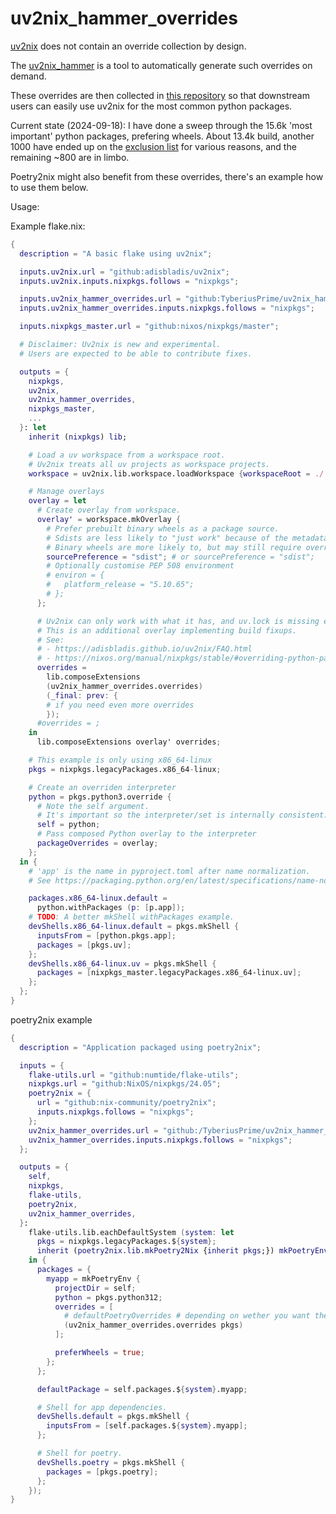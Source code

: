 # uv2nix_hammer_overrides


[uv2nix](https://github.com/adisbladis/uv2nix) does not contain an override collection by design.

The [uv2nix_hammer](https://github.com/TyberiusPrime/uv2nix_hammer) is a tool to automatically generate such overrides
on demand.

These overrides are then collected in [this repository](https://github.com/TyberiusPrime/uv2nix_hammer_overrides) so that downstream users can easily use uv2nix for the most
common python packages.

Current state (2024-09-18): I have done a sweep through the 15.6k 'most important' python packages, prefering wheels. About 13.4k build, another 1000 have ended up on the [exclusion list](https://github.com/TyberiusPrime/uv2nix_hammer_overrides/blob/main/todo/excluded.toml) for various reasons, and the remaining ~800 are in limbo.


Poetry2nix might also benefit from these overrides, there's an example how to use them below.

Usage:

Example flake.nix:

```nix
{
  description = "A basic flake using uv2nix";

  inputs.uv2nix.url = "github:adisbladis/uv2nix";
  inputs.uv2nix.inputs.nixpkgs.follows = "nixpkgs";

  inputs.uv2nix_hammer_overrides.url = "github:TyberiusPrime/uv2nix_hammer";
  inputs.uv2nix_hammer_overrides.inputs.nixpkgs.follows = "nixpkgs";

  inputs.nixpkgs_master.url = "github:nixos/nixpkgs/master";

  # Disclaimer: Uv2nix is new and experimental.
  # Users are expected to be able to contribute fixes.

  outputs = {
    nixpkgs,
    uv2nix,
    uv2nix_hammer_overrides,
    nixpkgs_master,
    ...
  }: let
    inherit (nixpkgs) lib;

    # Load a uv workspace from a workspace root.
    # Uv2nix treats all uv projects as workspace projects.
    workspace = uv2nix.lib.workspace.loadWorkspace {workspaceRoot = ./.;};

    # Manage overlays
    overlay = let
      # Create overlay from workspace.
      overlay' = workspace.mkOverlay {
        # Prefer prebuilt binary wheels as a package source.
        # Sdists are less likely to "just work" because of the metadata missing from uv.lock.
        # Binary wheels are more likely to, but may still require overrides for library dependencies.
        sourcePreference = "sdist"; # or sourcePreference = "sdist";
        # Optionally customise PEP 508 environment
        # environ = {
        #   platform_release = "5.10.65";
        # };
      };

      # Uv2nix can only work with what it has, and uv.lock is missing essential metadata to perform some builds.
      # This is an additional overlay implementing build fixups.
      # See:
      # - https://adisbladis.github.io/uv2nix/FAQ.html
      # - https://nixos.org/manual/nixpkgs/stable/#overriding-python-packages
      overrides =
        lib.composeExtensions
        (uv2nix_hammer_overrides.overrides)
        (_final: prev: {
        # if you need even more overrides
        });
      #overrides = ;
    in
      lib.composeExtensions overlay' overrides;

    # This example is only using x86_64-linux
    pkgs = nixpkgs.legacyPackages.x86_64-linux;

    # Create an overriden interpreter
    python = pkgs.python3.override {
      # Note the self argument.
      # It's important so the interpreter/set is internally consistent.
      self = python;
      # Pass composed Python overlay to the interpreter
      packageOverrides = overlay;
    };
  in {
    # 'app' is the name in pyproject.toml after name normalization.
    # See https://packaging.python.org/en/latest/specifications/name-normalization/#normalization

    packages.x86_64-linux.default =
      python.withPackages (p: [p.app]);
    # TODO: A better mkShell withPackages example.
    devShells.x86_64-linux.default = pkgs.mkShell {
      inputsFrom = [python.pkgs.app];
      packages = [pkgs.uv];
    };
    devShells.x86_64-linux.uv = pkgs.mkShell {
      packages = [nixpkgs_master.legacyPackages.x86_64-linux.uv];
    };
  };
}
```


poetry2nix example
```nix
{
  description = "Application packaged using poetry2nix";

  inputs = {
    flake-utils.url = "github:numtide/flake-utils";
    nixpkgs.url = "github:NixOS/nixpkgs/24.05";
    poetry2nix = {
      url = "github:nix-community/poetry2nix";
      inputs.nixpkgs.follows = "nixpkgs";
    };
    uv2nix_hammer_overrides.url = "github:/TyberiusPrime/uv2nix_hammer_overrides";
    uv2nix_hammer_overrides.inputs.nixpkgs.follows = "nixpkgs";
  };

  outputs = {
    self,
    nixpkgs,
    flake-utils,
    poetry2nix,
    uv2nix_hammer_overrides,
  }:
    flake-utils.lib.eachDefaultSystem (system: let
      pkgs = nixpkgs.legacyPackages.${system};
      inherit (poetry2nix.lib.mkPoetry2Nix {inherit pkgs;}) mkPoetryEnv defaultPoetryOverrides;
    in {
      packages = {
        myapp = mkPoetryEnv {
          projectDir = self;
          python = pkgs.python312;
          overrides = [
            # defaultPoetryOverrides # depending on wether you want the poetry2nix overrides as well
            (uv2nix_hammer_overrides.overrides pkgs)
          ];

          preferWheels = true;
        };
      };

      defaultPackage = self.packages.${system}.myapp;

      # Shell for app dependencies.
      devShells.default = pkgs.mkShell {
        inputsFrom = [self.packages.${system}.myapp];
      };

      # Shell for poetry.
      devShells.poetry = pkgs.mkShell {
        packages = [pkgs.poetry];
      };
    });
}
```
